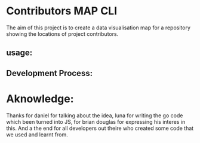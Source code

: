 # Contributors MAP CLI 

The aim of this project is to create a data visualisation map for a repository showing the locations of project contributors. 


## usage: 

## Development Process: 

# Aknowledge: 

Thanks for daniel for talking about the idea, 
luna for writing the go code which been turned into JS, 
for brian douglas for expressing his interes in this. 
And a the end for all developers out theire who created some code that we used and learnt from. 